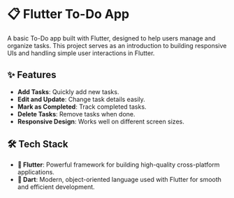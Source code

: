 # 📋 Flutter To-Do App

A basic To-Do app built with Flutter, designed to help users manage and organize tasks. This project serves as an introduction to building responsive UIs and handling simple user interactions in Flutter.

## ✨ Features

- **Add Tasks**: Quickly add new tasks.
- **Edit and Update**: Change task details easily.
- **Mark as Completed**: Track completed tasks.
- **Delete Tasks**: Remove tasks when done.
- **Responsive Design**: Works well on different screen sizes.


## 🛠 Tech Stack

- **🚀 Flutter**: Powerful framework for building high-quality cross-platform applications.
- **📜 Dart**: Modern, object-oriented language used with Flutter for smooth and efficient development.
